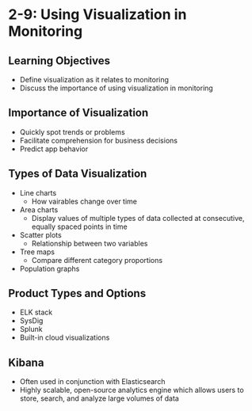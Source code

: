 # 2-9: Using Visualization in Monitoring

## Learning Objectives

- Define visualization as it relates to monitoring
- Discuss the importance of using visualization in monitoring

## Importance of Visualization

- Quickly spot trends or problems
- Facilitate comprehension for business decisions
- Predict app behavior

## Types of Data Visualization

- Line charts
    - How vairables change over time
- Area charts
    - Display values of multiple types of data collected at consecutive, equally spaced points in time
- Scatter plots
    - Relationship between two variables
- Tree maps
    - Compare different category proportions
- Population graphs

## Product Types and Options

- ELK stack
- SysDig
- Splunk
- Built-in cloud visualizations

## Kibana

- Often used in conjunction with Elasticsearch
- Highly scalable, open-source analytics engine which allows users to store, search, and analyze large volumes of data
